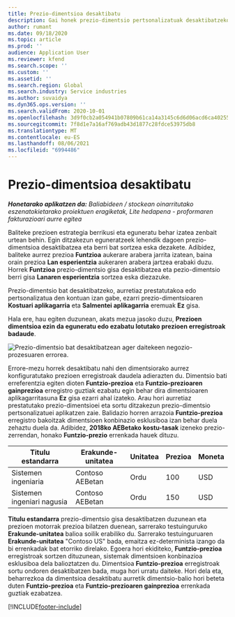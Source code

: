 ```yaml
---
title: Prezio-dimentsioa desaktibatu
description: Gai honek prezio-dimentsio pertsonalizatuak desaktibatzeko moduari buruzko informazioa eskaintzen du.
author: rumant
ms.date: 09/18/2020
ms.topic: article
ms.prod: ''
audience: Application User
ms.reviewer: kfend
ms.search.scope: ''
ms.custom: ''
ms.assetid: ''
ms.search.region: Global
ms.search.industry: Service industries
ms.author: suvaidya
ms.dyn365.ops.version: ''
ms.search.validFrom: 2020-10-01
ms.openlocfilehash: 3d9f0cb2a054941b07809b61ca14a3145c6d6d06acd6ca40255d5ec9de92be22
ms.sourcegitcommit: 7f8d1e7a16af769adb43d1877c28fdce53975db8
ms.translationtype: MT
ms.contentlocale: eu-ES
ms.lasthandoff: 08/06/2021
ms.locfileid: "6994486"
---
```

# <a name="turning-off-a-pricing-dimension"></a>Prezio-dimentsioa desaktibatu

_**Honetarako aplikatzen da:** Baliabideen / stockean oinarritutako eszenatokietarako proiektuen eragiketak, Lite hedapena - proformaren fakturazioari aurre egitea_

Baliteke prezioen estrategia berrikusi eta eguneratu behar izatea zenbait urtean behin. Egin ditzakezun eguneratzeek lehendik dagoen prezio-dimentsioa desaktibatzea eta berri bat sortzea eska dezakete. Adibidez, baliteke aurrez prezioa **Funtzioa** aukerare arabera jarrita izatean, baina orain prezioa **Lan esperientzia** aukeraren arabera jartzea erabaki duzu. Horrek **Funtzioa** prezio-dimentsio gisa desaktibatzea eta pezio-dimentsio berri gisa **Lanaren esperientzia** sortzea eska diezazuke. 

Prezio-dimentsio bat desaktibatzeko, aurretiaz prestatutakoa edo pertsonalizatua den kontuan izan gabe, ezarri prezio-dimentsioaren **Kostuari aplikagarria** eta **Salmentei aplikagarria** eremuak **Ez** gisa.

Hala ere, hau egiten duzunean, akats mezua jasoko duzu, **Prezioen dimentsioa ezin da eguneratu edo ezabatu lotutako prezioen erregistroak badaude**.

![Prezio-dimentsio bat desaktibatzean ager daitekeen negozio-prozesuaren errorea.](media/Business-Process-Error.png)

Errore-mezu horrek desaktibatu nahi den dimentsiorako aurrez konfiguratutako prezioen erregistroak daudela adierazten du. Dimentsio bati erreferentzia egiten dioten **Funtzio-prezioa** eta **Funtzio-prezioaren gainprezioa** erregistro guztiak ezabatu egin behar dira dimentsioaren aplikagarritasuna **Ez** gisa ezarri ahal izateko. Arau hori aurretiaz prestatutako prezio-dimentsioei eta sortu ditzakezun prezio-dimentsio pertsonalizatuei aplikatzen zaie. Balidazio horren arrazoia **Funtzio-prezioa** erregistro bakoitzak dimentsioen konbinazio esklusiboa izan behar duela zehaztu duela da. Adibidez, **2018ko AEBetako kostu-tasak** izeneko prezio-zerrendan, honako **Funtzio-prezio** errenkada hauek dituzu. 

| Titulu estandarra         | Erakunde-unitatea    |Unitatea   |Prezioa  |Moneta  |
| -----------------------|-------------|-------|-------|----------|
| Sistemen ingeniaria|Contoso AEBetan|Ordu| 100|USD|
| Sistemen ingeniari nagusia|Contoso AEBetan|Ordu| 150| USD|


**Titulu estandarra** prezio-dimentsio gisa desaktibatzen duzunean eta prezioen motorrak prezioa bilatzen duenean, sarrerako testuinguruko **Erakunde-unitatea** balioa soilik erabiliko du. Sarrerako testuinguruaren **Erakunde-unitatea** "Contoso US" bada, emaitza ez-determinista izango da bi errenkadak bat etorriko direlako. Egoera hori ekiditeko, **Funtzio-prezioa** erregistroak sortzen dituzunean, sistemak dimentsioen konbinazioa esklusiboa dela balioztatzen du. Dimentsioa **Funtzio-prezioa** erregistroak sortu ondoren desaktibatzen bada, muga hori urratu daiteke. Hori dela eta, beharrezkoa da dimentsioa desaktibatu aurretik dimentsio-balio hori beteta duten **Funtzio-prezioa** eta **Funtzio-prezioaren gainprezioa** errenkada guztiak ezabatzea.


[!INCLUDE[footer-include](../includes/footer-banner.md)]